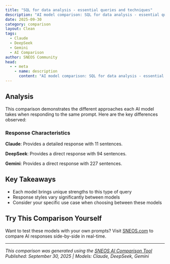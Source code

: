 ```yaml
---
title: "SQL for data analysis - essential queries and techniques"
description: "AI model comparison: SQL for data analysis - essential queries and techniques..."
date: 2025-09-30
category: comparison
layout: Clean
tags:
  - Claude
  - DeepSeek
  - Gemini
  - AI Comparison
author: SNEOS Community
head:
  - - meta
    - name: description
      content: "AI model comparison: SQL for data analysis - essential queries and techniques..."
---
```


<ChatComparison
  title="SQL for data analysis - essential queries and techniques"
  prompt="SQL for data analysis - essential queries and techniques"
  :responses='{"Claude": "# SQL for Data Analysis - Essential Queries and Techniques\n\n## Table of Contents\n1. [Basic Analysis Queries](#basic-analysis)\n2. [Aggregation and Grouping](#aggregation-grouping)\n3. [Window Functions](#window-functions)\n4. [Date and Time Analysis](#date-time-analysis)\n5. [Advanced Filtering and Conditions](#advanced-filtering)\n6. [Statistical Functions](#statistical-functions)\n7. [Data Cleaning Techniques](#data-cleaning)\n8. [Performance Optimization](#performance-optimization)\n\n---\n\n## Basic Analysis Queries\n\n### Data Exploration\n\u0060\u0060\u0060sql\n-- Basic table structure and data preview\nSELECT * FROM sales LIMIT 10;\n\n-- Column information and data types\nDESCRIBE sales;\n-- or\nSELECT column_name, data_type, is_nullable \nFROM information_schema.columns \nWHERE table_name = \u0027sales\u0027;\n\n-- Count total records\nSELECT COUNT(*) as total_records FROM sales;\n\n-- Check for duplicates\nSELECT customer_id, product_id, COUNT(*) as duplicate_count\nFROM sales \nGROUP BY customer_id, product_id \nHAVING COUNT(*) \u003E 1;\n\u0060\u0060\u0060\n\n### Basic Statistics\n\u0060\u0060\u0060sql\n-- Summary statistics for numeric columns\nSELECT \n COUNT(amount) as count,\n MIN(amount) as min_amount,\n MAX(amount) as max_amount,\n AVG(amount) as avg_amount,\n STDDEV(amount) as std_dev,\n SUM(amount) as total_amount\nFROM sales;\n\n-- Distinct value counts\nSELECT \n COUNT(DISTINCT customer_id) as unique_customers,\n COUNT(DISTINCT product_id) as unique_products,\n COUNT(DISTINCT category) as unique_categories\nFROM sales;\n\u0060\u0060\u0060\n\n---\n\n## Aggregation and Grouping\n\n### GROUP BY with Multiple Dimensions\n\u0060\u0060\u0060sql\n-- Sales by category and month\nSELECT \n category,\n DATE_FORMAT(sale_date, \u0027%Y-%m\u0027) as month,\n COUNT(*) as transaction_count,\n SUM(amount) as total_sales,\n AVG(amount) as avg_transaction_value\nFROM sales \nGROUP BY category, DATE_FORMAT(sale_date, \u0027%Y-%m\u0027)\nORDER BY month, total_sales DESC;\n\n-- Customer segmentation analysis\nSELECT \n customer_segment,\n COUNT(DISTINCT customer_id) as customer_count,\n SUM(amount) as total_revenue,\n AVG(amount) as avg_order_value,\n COUNT(*) as total_orders,\n SUM(amount) / COUNT(DISTINCT customer_id) as revenue_per_customer\nFROM sales s\nJOIN customers c ON s.customer_id = c.customer_id\nGROUP BY customer_segment;\n\u0060\u0060\u0060\n\n### HAVING Clause for Filtered Aggregations\n\u0060\u0060\u0060sql\n-- High-value customers (total purchases \u003E $1000)\nSELECT \n customer_id,\n COUNT(*) as order_count,\n SUM(amount) as total_spent,\n AVG(amount) as avg_order_value\nFROM sales \nGROUP BY customer_id \nHAVING SUM(amount) \u003E 1000\nORDER BY total_spent DESC;\n\n-- Products with consistent high performance\nSELECT \n product_id,\n COUNT(*) as sales_count,\n AVG(amount) as avg_price\nFROM sales \nGROUP BY product_id \nHAVING COUNT(*) \u003E 10 AND AVG(amount) \u003E 50;\n\u0060\u0060\u0060\n\n---\n\n## Window Functions\n\n### Ranking and Row Numbers\n\u0060\u0060\u0060sql\n-- Top 3 products by sales in each category\nSELECT \n category,\n product_id,\n total_sales,\n RANK() OVER (PARTITION BY category ORDER BY total_sales DESC) as rank_in_category\nFROM (\n SELECT \n category,\n product_id,\n SUM(amount) as total_sales\n FROM sales \n GROUP BY category, product_id\n) ranked\nWHERE rank_in_category \u003C= 3;\n\n-- Running totals and percentiles\nSELECT \n sale_date,\n amount,\n SUM(amount) OVER (ORDER BY sale_date) as running_total,\n ROW_NUMBER() OVER (ORDER BY amount DESC) as sales_rank,\n ", "DeepSeek": "Of course! SQL is the fundamental language for working with relational databases, and mastering it is crucial for any data analyst. This guide will walk you through essential queries and techniques, from the absolute basics to more advanced analytical functions.\n\nWe\u0027ll use a sample database for an e-commerce company with the following tables:\n\n* **\u0060customers\u0060**: \u0060customer_id\u0060, \u0060first_name\u0060, \u0060last_name\u0060, \u0060city\u0060, \u0060signup_date\u0060\n* **\u0060products\u0060**: \u0060product_id\u0060, \u0060product_name\u0060, \u0060category\u0060, \u0060price\u0060\n* **\u0060orders\u0060**: \u0060order_id\u0060, \u0060customer_id\u0060, \u0060order_date\u0060\n* **\u0060order_items\u0060**: \u0060order_item_id\u0060, \u0060order_id\u0060, \u0060product_id\u0060, \u0060quantity\u0060\n\n---\n\n### 1. The Absolute Fundamentals (The \u0022Must-Knows\u0022)\n\nThese are the building blocks of almost every query you\u0027ll write.\n\n#### a) SELECT \u0026 FROM\nRetrieves data from a table.\n\u0060\u0060\u0060sql\nSELECT * FROM customers; -- Gets all columns\nSELECT first_name, last_name FROM customers; -- Gets specific columns\n\u0060\u0060\u0060\n\n#### b) WHERE\nFilters rows based on a condition.\n\u0060\u0060\u0060sql\nSELECT * FROM products WHERE category = \u0027Electronics\u0027;\nSELECT * FROM orders WHERE order_date \u003E= \u00272023-10-01\u0027;\n-- Use AND, OR for multiple conditions\nSELECT * FROM products WHERE category = \u0027Electronics\u0027 AND price \u003E 500;\n\u0060\u0060\u0060\n\n#### c) Aggregate Functions \u0026 GROUP BY\nSummarizes data. Common functions: \u0060COUNT()\u0060, \u0060SUM()\u0060, \u0060AVG()\u0060, \u0060MIN()\u0060, \u0060MAX()\u0060.\n\u0060\u0060\u0060sql\n-- How many customers do we have?\nSELECT COUNT(*) FROM customers;\n\n-- What\u0027s the total revenue from the \u0027order_items\u0027 table?\nSELECT SUM(quantity * price) AS total_revenue\nFROM order_items oi\nJOIN products p ON oi.product_id = p.product_id;\n\n-- What is the average price of products in each category?\nSELECT category, AVG(price) AS average_price\nFROM products\nGROUP BY category;\n\u0060\u0060\u0060\n**Crucial Rule:** When using \u0060GROUP BY\u0060, all columns in the \u0060SELECT\u0060 clause must either be in the \u0060GROUP BY\u0060 clause or be an aggregate function.\n\n#### d) HAVING\nFilters groups created by \u0060GROUP BY\u0060. (WHERE filters rows, HAVING filters groups).\n\u0060\u0060\u0060sql\n-- Find categories with an average product price over $100\nSELECT category, AVG(price) AS average_price\nFROM products\nGROUP BY category\nHAVING AVG(price) \u003E 100;\n\u0060\u0060\u0060\n\n#### e) ORDER BY\nSorts the result set.\n\u0060\u0060\u0060sql\n-- Show products, sorted by price (highest first)\nSELECT product_name, price\nFROM products\nORDER BY price DESC;\n\n-- Show top 10 most recent orders\nSELECT * FROM orders\nORDER BY order_date DESC\nLIMIT 10; -- (LIMIT is used in MySQL, PostgreSQL; use TOP in SQL Server, FETCH FIRST in Oracle)\n\u0060\u0060\u0060\n\n#### f) JOINs\nCombine rows from two or more tables based on a related column. This is the heart of relational data analysis.\n\n* **INNER JOIN**: Returns records that have matching values in both tables.\n \u0060\u0060\u0060sql\n -- Get all orders with customer information\n SELECT o.order_id, o.order_date, c.first_name, c.last_name\n FROM orders o\n INNER JOIN customers c ON o.customer_id = c.customer_id;\n \u0060\u0060\u0060\n* **LEFT JOIN**: Returns all records from the left table, and the matched records from the right table. Results from the right with no match are \u0060NULL\u0060.\n \u0060\u0060\u0060sql\n -- Get all customers and their orders (even if they haven\u0027t placed any)\n SELECT c.first_name, c.last_name, o.order_id\n FROM customers c\n LEFT JOIN orders o ON c.customer_id = o.customer_id;\n \u0060\u0060\u0060\n\n---\n\n### 2. Essential Techniques for Analysis\n\n#### a) Using CASE for Conditional Logic\nThe \u0060CASE\u0060 statement is the SQL equivalent of an IF-THEN-ELSE statement. It\u0027s incredibly powerful for creating calculated columns.\n\u0060\u0060\u0060sql\n-- Categorize customers based on their signup date\nSELECT first_name, last_name, signup_date,\n CASE\n WHEN signup_date \u003E \u00272023-09-01\u0027 THEN \u0027New\u0027\n WHEN signup_date \u003E \u00272023-01-01\u0027 THEN \u0027Active\u0027\n ELSE \u0027Legacy\u0027\n END AS customer_segment\nFROM customers;\n\n-- Create a flag for high-value products\nSELECT product_name, price,\n CASE\n WHEN price \u003E 1000 THEN \u0027Premium\u0027\n WHEN price \u003E 100 THEN \u0027Mid-Range\u0027\n ELSE \u0027Budget\u0027\n END AS price_tier\nFROM products;\n\u0060\u0060\u0060\n\n#### b) Date and Time Functions\nAnalyzing trends over time is a core analytical task.\n\u0060\u0060\u0060sql\n-- Extract the year and month from a date (PostgreSQL syntax)\nSELECT order_id, order_date,\n EXTRACT(YEAR FROM order_date) AS order_year,\n EXTRACT(MONTH FROM order_date) AS order_month\nFROM orders;\n\n-- Calculate the number of days between two dates (e.g., signup and first order)\nSELECT c.customer_id,\n MIN(o.order_date) - c.signup_date AS days_to_first_order\nFROM customers c\nJOIN orders o ON c.customer_id = o.customer_id\nGROUP BY c.customer_id, c.signup_date;\n\u0060\u0060\u0060\n*Note: Date functions vary significantly by database (MySQL: \u0060YEAR()\u0060, \u0060MONTH()\u0060; SQL Server: \u0060DATEPART()\u0060). Always check your database\u0027s documentation.*\n\n---\n\n### 3. Advanced Analytical Queries (Window Functions)\n\nWindow functions perform a calculation across a set of table rows that are somehow related to the current row. They are a game-changer for data analysis.\n\n#### a) ROW_NUMBER(), RANK(), DENSE_RANK()\nAssign a unique rank or row number to rows within a partition.\n\u0060\u0060\u0060sql\n-- Rank products by price within their category\nSELECT product_name, category, price,\n ROW_NUMBER() OVER (PARTITION BY category ORDER BY price DESC) AS row_num,\n RANK() OVER (PARTITION BY category ORDER BY price DESC) AS rank,\n DENSE_RANK() OVER (PARTITION BY category ORDER BY price DESC) AS dense_rank\nFROM products;\n\u0060\u0060\u0060\n*\u0060ROW_NUMBER()\u0060 gives unique numbers. \u0060RANK()\u0060 leaves gaps in the sequence for ties. \u0060DENSE_RANK()\u0060 does not leave gaps.*\n\n#### b) Running Totals with SUM()\n\u0060\u0060\u0060sql\n-- Calculate the running total of daily revenue\nSELECT order_date,\n SUM(quantity * price) AS daily_revenue,\n SUM(SUM(quantity * price)) OVER (ORDER BY order_date) AS running_total\nFROM orders o\nJOIN order_items oi ON o.order_id = oi.order_id\nJOIN products p ON oi.product_id = p.product_id\nGROUP BY order_date\nORDER BY order_date;\n\u0060\u0060\u0060\n\n#### c) LAG() and LEAD()\nAccess data from a previous or subsequent row in the same result set. Perfect for calculating month-over-month growth.\n\u0060\u0060\u0060sql\n-- Compare each month\u0027s revenue with the previous month\u0027s\nWITH monthly_revenue AS (\n SELECT\n DATE_TRUNC(\u0027month\u0027, order_date) AS revenue_month,\n SUM(quantity * price) AS monthly_rev\n FROM orders o\n JOIN order_items oi ON o.order_id = oi.order_id\n JOIN products p ON oi.product_id = p.product_id\n GROUP BY DATE_TRUNC(\u0027month\u0027, order_date)\n)\nSELECT revenue_month,\n monthly_rev,\n LAG(monthly_rev) OVER (ORDER BY revenue_month) AS previous_month_rev,\n (monthly_rev - LAG(monthly_rev) OVER (ORDER BY revenue_month)) / LAG(monthly_rev) OVER (ORDER BY revenue_month) * 100 AS growth_percentage\nFROM monthly_revenue\nORDER BY revenue_month;\n\u0060\u0060\u0060\n\n---\n\n### 4. Structuring Complex Queries\n\n#### a) Common Table Expressions (CTEs)\nCTEs create temporary, named result sets that you can reference within your main query. They make complex queries much more readable and modular.\n\u0060\u0060\u0060sql\n-- Find the top-spending customer in each city\nWITH CustomerSpending AS (\n SELECT\n c.customer_id,\n c.first_name,\n c.last_name,\n c.city,\n SUM(oi.quantity * p.price) AS total_spent\n FROM customers c\n JOIN orders o ON c.customer_id = o.customer_id\n JOIN order_items oi ON o.order_id = oi.order_id\n JOIN products p ON oi.product_id = p.product_id\n GROUP BY c.customer_id, c.first_name, c.last_name, c.city\n),\nRankedSpending AS (\n SELECT *,\n RANK() OVER (PARTITION BY city ORDER BY total_spent DESC) AS spending_rank\n FROM CustomerSpending\n)\nSELECT * FROM RankedSpending\nWHERE spending_rank = 1;\n\u0060\u0060\u0060\n\n### Best Practices for Data Analysts\n\n1. **Start with a Plan:** Write down the question you\u0027re trying to answer in plain English before writing any code.\n2. **Build Incrementally:** Start with a simple \u0060SELECT * FROM table\u0060 to see your data. Then add \u0060JOINs\u0060, then \u0060WHERE\u0060 filters, then \u0060GROUP BY\u0060, etc. This makes debugging much easier.\n3. **Use Aliases:** Always use clear table aliases (like \u0060c\u0060 for \u0060customers\u0060) to make your queries cleaner.\n4. **Format Your", "Gemini": "Okay, let\u0027s break down essential SQL queries and techniques for data analysis. I\u0027ll cover fundamental concepts, common functions, and then tie it all together with practical examples.\n\n**I. Core SQL Concepts for Data Analysis**\n\n* **SELECT:** The foundation. Used to choose which columns you want to retrieve.\n* **FROM:** Specifies the table (or tables) you\u0027re querying.\n* **WHERE:** Filters rows based on conditions. This is crucial for focusing your analysis.\n* **GROUP BY:** Groups rows that have the same values in one or more columns. Essential for aggregations.\n* **HAVING:** Filters *groups* after they\u0027ve been formed by \u0060GROUP BY\u0060. It\u0027s like \u0060WHERE\u0060 for groups.\n* **ORDER BY:** Sorts the result set. Useful for ranking, identifying top/bottom performers, and clearer presentation.\n* **JOIN:** Combines data from multiple tables based on related columns. Absolutely vital when your data is spread across multiple tables.\n* **Subqueries:** A query nested inside another query. Allows you to perform complex filtering or calculations.\n* **Common Table Expressions (CTEs):** A named temporary result set that can be referenced within a larger query. Improves readability and modularity.\n* **Window Functions:** Perform calculations across a set of table rows that are related to the current row. Very powerful for ranking, moving averages, and other complex calculations.\n\n**II. Fundamental Queries \u0026 Techniques**\n\n1. **Basic Selection and Filtering:**\n\n \u0060\u0060\u0060sql\n -- Select all columns from the \u0027customers\u0027 table\n SELECT *\n FROM customers;\n\n -- Select specific columns (customer_id, first_name, last_name)\n SELECT customer_id, first_name, last_name\n FROM customers;\n\n -- Filter customers based on their city\n SELECT *\n FROM customers\n WHERE city = \u0027New York\u0027;\n\n -- Filter customers based on a range of ages\n SELECT *\n FROM customers\n WHERE age BETWEEN 25 AND 35;\n\n -- Filter customers based on a list of cities\n SELECT *\n FROM customers\n WHERE city IN (\u0027London\u0027, \u0027Paris\u0027, \u0027Tokyo\u0027);\n\n -- Filter customers where the last name starts with \u0027S\u0027\n SELECT *\n FROM customers\n WHERE last_name LIKE \u0027S%\u0027; -- % is a wildcard for zero or more characters\n\n -- Filter customers where the last name contains \u0027son\u0027\n SELECT *\n FROM customers\n WHERE last_name LIKE \u0027%son%\u0027;\n\n -- Find customers where the email is null\n SELECT *\n FROM customers\n WHERE email IS NULL;\n\n -- Find customers where the email is NOT null\n SELECT *\n FROM customers\n WHERE email IS NOT NULL;\n \u0060\u0060\u0060\n\n2. **Aggregation and Grouping:**\n\n \u0060\u0060\u0060sql\n -- Count the total number of customers\n SELECT COUNT(*) AS total_customers\n FROM customers;\n\n -- Calculate the average age of customers\n SELECT AVG(age) AS average_age\n FROM customers;\n\n -- Find the maximum and minimum ages\n SELECT MAX(age) AS max_age, MIN(age) AS min_age\n FROM customers;\n\n -- Sum the total order amounts\n SELECT SUM(order_amount) AS total_order_amount\n FROM orders;\n\n -- Group customers by city and count the number of customers in each city\n SELECT city, COUNT(*) AS customer_count\n FROM customers\n GROUP BY city;\n\n -- Group by city and find the average age in each city\n SELECT city, AVG(age) AS average_age\n FROM customers\n GROUP BY city;\n\n -- Group by city and find the total order amount from customers in each city\n SELECT c.city, SUM(o.order_amount) AS total_order_amount\n FROM customers c\n JOIN orders o ON c.customer_id = o.customer_id\n GROUP BY c.city;\n\n -- Group by city and count customers, but only include cities with more than 5 customers\n SELECT city, COUNT(*) AS customer_count\n FROM customers\n GROUP BY city\n HAVING COUNT(*) \u003E 5; -- HAVING filters the *groups*\n \u0060\u0060\u0060\n\n3. **Sorting:**\n\n \u0060\u0060\u0060sql\n -- Sort customers by last name in ascending order (default)\n SELECT *\n FROM customers\n ORDER BY last_name;\n\n -- Sort customers by age in descending order\n SELECT *\n FROM customers\n ORDER BY age DESC;\n\n -- Sort by city, then by last name within each city\n SELECT *\n FROM customers\n ORDER BY city, last_name;\n \u0060\u0060\u0060\n\n4. **Joining Tables:**\n\n \u0060\u0060\u0060sql\n -- Inner Join: Get order information along with customer details\n SELECT o.order_id, c.first_name, c.last_name, o.order_date, o.order_amount\n FROM orders o\n INNER JOIN customers c ON o.customer_id = c.customer_id;\n\n -- Left Join: Get all customers and their order information (if any)\n SELECT c.first_name, c.last_name, o.order_id, o.order_date, o.order_amount\n FROM customers c\n LEFT JOIN orders o ON c.customer_id = o.customer_id;\n\n -- Right Join: Get all orders and the customer information (if any)\n SELECT c.first_name, c.last_name, o.order_id, o.order_date, o.order_amount\n FROM customers c\n RIGHT JOIN orders o ON c.customer_id = o.customer_id;\n\n -- Full Outer Join: Get all customers and all orders, regardless of matches\n -- Note: Not supported directly in MySQL. Requires a workaround using UNION.\n SELECT c.first_name, c.last_name, o.order_id, o.order_date, o.order_amount\n FROM customers c\n LEFT JOIN orders o ON c.customer_id = o.customer_id\n UNION ALL\n SELECT c.first_name, c.last_name, o.order_id, o.order_date, o.order_amount\n FROM customers c\n RIGHT JOIN orders o ON c.customer_id = o.customer_id\n WHERE c.customer_id IS NULL; -- Avoid duplicate rows from the LEFT JOIN part\n \u0060\u0060\u0060\n\n5. **Subqueries:**\n\n \u0060\u0060\u0060sql\n -- Find customers who placed orders with an amount greater than the average order amount\n SELECT c.first_name, c.last_name\n FROM customers c\n WHERE c.customer_id IN (\n SELECT o.customer_id\n FROM orders o\n WHERE o.order_amount \u003E (SELECT AVG(order_amount) FROM orders)\n );\n\n -- Get the customer who placed the largest order\n SELECT c.first_name, c.last_name\n FROM customers c\n WHERE c.customer_id = (\n SELECT o.customer_id\n FROM orders o\n ORDER BY o.order_amount DESC\n LIMIT 1\n );\n \u0060\u0060\u0060\n\n6. **Common Table Expressions (CTEs):**\n\n \u0060\u0060\u0060sql\n -- Calculate the average order amount per customer\n WITH CustomerOrderAverages AS (\n SELECT\n customer_id,\n AVG(order_amount) AS average_order_amount\n FROM\n orders\n GROUP BY\n customer_id\n )\n SELECT\n c.first_name,\n c.last_name,\n coa.average_order_amount\n FROM\n customers c\n JOIN\n CustomerOrderAverages coa ON c.customer_id = coa.customer_id;\n\n -- Example with multiple CTEs to calculate customer lifetime value\n WITH\n FirstOrders AS (\n SELECT\n customer_id,\n MIN(order_date) AS first_order_date\n FROM\n orders\n GROUP BY\n customer_id\n ),\n LastOrders AS (\n SELECT\n customer_id,\n MAX(order_date) AS last_order_date\n FROM\n orders\n GROUP BY\n customer_id\n ),\n CustomerLifetimes AS (\n SELECT\n fo.customer_id,\n JULIANDAY(lo.last_order_date) - JULIANDAY(fo.first_order_date) AS lifetime_days\n FROM\n FirstOrders fo\n JOIN\n LastOrders lo ON fo.customer_id = lo.customer_id\n )\n SELECT\n c.first_name,\n c.last_name,\n cl.lifetime_days\n FROM\n customers c\n JOIN\n CustomerLifetimes cl ON c.customer_id = cl.customer_id;\n \u0060\u0060\u0060\n\n7. **Window Functions:**\n\n \u0060\u0060\u0060sql\n -- Rank customers based on their total order amount\n SELECT\n c.first_name,\n c.last_name,\n SUM(o.order_amount) AS total_order_amount,\n RANK() OVER (ORDER BY SUM(o.order_amount) DESC) AS order_rank\n FROM\n customers c\n JOIN\n orders o ON c.customer_id = o.customer_id\n GROUP BY\n c.customer_id, c.first_name, c.last_name;\n\n -- Calculate a moving average of order amounts over the past 3 orders for each customer\n SELECT\n o.order_id,\n o.customer_id,\n o.order_date,\n o.order_amount,\n AVG(o.order_amount) OVER (PARTITION BY o.customer_id ORDER BY o.order_date ASC ROWS BETWEEN 2 PRECEDING AND CURRENT ROW) AS moving_average\n FROM\n orders o;\n\n -- Get the previous order amount for each customer\n SELECT\n o.order_id,\n o.customer_id,\n o.order_date,\n o.order_amount,\n LAG(o.order_amount, 1, 0) OVER (PARTITION BY o.customer_id ORDER BY o.order_date ASC) AS previous_order_amount\n FROM\n orders o;\n \u0060\u0060\u0060\n\n**III. Useful SQL Functions for Data Analysis**\n\n* **String Functions:**\n * \u0060UPPER(string)\u0060: Converts a string to uppercase.\n * \u0060LOWER(string)\u0060: Converts a string to lowercase.\n * \u0060SUBSTRING(string, start, length)\u0060: Extracts a substring from a string.\n * \u0060LENGTH(string)\u0060: Returns the length of a string.\n * \u0060TRIM(string)\u0060: Removes leading and trailing whitespace from a string.\n * \u0060REPLACE(string, old_substring, new_substring)\u0060: Replaces occurrences of a substring within a string.\n * \u0060CONCAT(string1, string2, ...)\u0060: Concatenates strings.\n\n* **Numeric Functions:**\n * \u0060ABS(number)\u0060: Returns the absolute value of a number.\n * \u0060ROUND(number, decimals)\u0060: Rounds a number to a specified number of decimal places.\n * \u0060FLOOR(number)\u0060: Returns the largest integer less than or equal to a number.\n * \u0060CEILING(number)\u0060: Returns the smallest integer greater than or equal to a number.\n * \u0060MOD(number1, number2)\u0060: Returns the remainder of a division.\n\n* **Date/Time Functions:**\n * \u0060NOW()\u0060 (or \u0060CURRENT_TIMESTAMP\u0060): Returns the current date and time.\n * \u0060CURDATE()\u0060 (or \u0060CURRENT_DATE\u0060): Returns the current date.\n * \u0060CURTIME()\u0060 (or \u0060CURRENT_TIME\u0060): Returns the current time.\n * \u0060DATE(datetime)\u0060: Extracts the date part from a datetime value.\n * \u0060TIME(datetime)\u0060: Extracts the time part from a datetime value.\n * \u0060YEAR(date)\u0060, \u0060MONTH(date)\u0060, \u0060DAY(date)\u0060, \u0060HOUR(datetime)\u0060, \u0060MINUTE(datetime)\u0060, \u0060SECOND(datetime)\u0060: Extract specific date/time parts.\n * \u0060DATE_ADD(date, INTERVAL value unit)\u0060: Adds an interval to a date.\n * \u0060DATE_SUB(date, INTERVAL value unit)\u0060: Subtracts an interval from a date.\n * \u0060DATEDIFF(date1, date2)\u0060: Returns the number of days between two dates.\n\n* **Aggregate Functions:**\n * \u0060COUNT(*)\u0060: Counts the number of rows.\n * \u0060COUNT(column)\u0060: Counts the number of non-NULL values in a column.\n * \u0060SUM(column)\u0060: Sums the values in a column.\n * \u0060AVG(column)\u0060: Calculates the average of the values in a column.\n * \u0060MIN(column)\u0060: Finds the minimum value in a column.\n * \u0060MAX(column)\u0060: Finds the maximum value in a column.\n * \u0060STDDEV(column)\u0060: Calculates the standard deviation of values in a column.\n * \u0060VARIANCE(column)\u0060: Calculates the variance of values in a column.\n\n* **Control Flow Functions:**\n * \u0060CASE WHEN condition THEN result ELSE result END\u0060: Conditional logic.\n * \u0060IF(condition, value_if_true, value_if_false)\u0060: A shorthand for \u0060CASE WHEN\u0060.\n * \u0060COALESCE(value1, value2, ...)\u0060: Returns the first non-NULL value in a list.\n\n**IV. Practical Examples \u0026 Scenarios**\n\nLet\u0027s illustrate with a scenario:\n\n**Scenario:** You work for an e-commerce company and have these tables:\n\n* \u0060Customers\u0060: \u0060customer_id\u0060, \u0060first_name\u0060, \u0060last_name\u0060, \u0060email\u0060, \u0060city\u0060, \u0060signup_date\u0060\n* \u0060Orders\u0060: \u0060order_id\u0060, \u0060customer_id\u0060, \u0060order_date\u0060, \u0060total_amount\u0060\n* \u0060Products\u0060: \u0060product_id\u0060, \u0060product_name\u0060, \u0060category\u0060, \u0060price\u0060\n* \u0060Order_Items\u0060: \u0060order_id\u0060, \u0060product_id\u0060, \u0060quantity\u0060\n\n**Example Queries:**\n\n1. **Top 5 customers by total spending:**\n\n \u0060\u0060\u0060sql\n SELECT\n c.first_name,\n c.last_name,\n SUM(o.total_amount) AS total_spent\n FROM\n Customers c\n JOIN\n Orders o ON c.customer_id = o.customer_id\n GROUP BY\n c.customer_id, c.first_name, c.last_name\n ORDER BY\n total_spent DESC\n LIMIT 5;\n \u0060\u0060\u0060\n\n2. **Average order value per month:**\n\n \u0060\u0060\u0060sql\n SELECT\n YEAR(order_date) AS order_year,\n MONTH(order_date) AS order_month,\n AVG(total_amount) AS average_order_value\n FROM\n Orders\n GROUP BY\n YEAR(order_date), MONTH(order_date)\n ORDER BY\n order_year, order_month;\n \u0060\u0060\u0060\n\n3. **Most popular product category:**\n\n \u0060\u0060\u0060sql\n SELECT\n p.category,\n SUM(oi.quantity) AS total_quantity_sold\n FROM\n Products p\n JOIN\n Order_Items oi ON p.product_id = oi.product_id\n GROUP BY\n p.category\n ORDER BY\n total_quantity_sold DESC\n LIMIT 1;\n \u0060\u0060\u0060\n\n4. **Customers who signed up in the last 30 days and placed an order:**\n\n \u0060\u0060\u0060sql\n SELECT\n c.first_name,\n c.last_name\n FROM\n Customers c\n WHERE\n c.signup_date \u003E= DATE(\u0027now\u0027, \u0027-30 days\u0027)\n AND c.customer_id IN (SELECT customer_id FROM Orders);\n \u0060\u0060\u0060\n\n5. **Customer retention rate (percentage of customers who made a purchase in both the current month and the previous month):**\n\n \u0060\u0060\u0060sql\n WITH\n MonthlyCustomers AS (\n SELECT\n YEAR(order_date) AS order_year,\n MONTH(order_date) AS order_month,\n COUNT(DISTINCT customer_id) AS num_customers\n FROM\n Orders\n GROUP BY\n YEAR(order_date), MONTH(order_date)\n ),\n LaggedMonthlyCustomers AS (\n SELECT\n order_year,\n order_month,\n num_customers,\n LAG(num_customers, 1, 0) OVER (ORDER BY order_year, order_month) AS previous_month_customers\n FROM\n MonthlyCustomers\n ),\n RetainedCustomers AS (\n SELECT\n YEAR(o1.order_date) AS order_year,\n MONTH(o1.order_date) AS order_month,\n COUNT(DISTINCT o1.customer_id) AS num_retained_customers\n FROM\n Orders o1\n JOIN\n Orders o2 ON o1.customer_id = o2.customer_id\n AND YEAR(o1.order_date) = YEAR(DATE(o2.order_date, \u0027\u002B1 month\u0027))\n AND MONTH(o1.order_date) = MONTH(DATE(o2.order_date, \u0027\u002B1 month\u0027))\n GROUP BY\n YEAR(o1.order_date), MONTH(o1.order_date)\n )\n SELECT\n lmc.order_year,\n lmc.order_month,\n lmc.num_customers,\n lmc.previous_month_customers,\n rc.num_retained_customers,\n CAST(rc.num_retained_customers AS REAL) / lmc.previous_month_customers AS retention_rate\n FROM\n LaggedMonthlyCustomers lmc\n JOIN\n RetainedCustomers rc ON lmc.order_year = rc.order_year AND lmc.order_month = rc.order_month;\n \u0060\u0060\u0060\n\n**Key Considerations for Data Analysis in SQL:**\n\n* **Data Types:** Be aware of your data types (integer, float, date, string) and use the appropriate functions. Incorrect data types can lead to unexpected results or errors.\n* **NULL Values:** Understand how \u0060NULL\u0060 values are handled in SQL. They often require special handling in comparisons and calculations (e.g., using \u0060IS NULL\u0060, \u0060IS NOT NULL\u0060, \u0060COALESCE\u0060).\n* **Performance:** For large datasets, performance matters.\n * Use indexes on columns frequently used in \u0060WHERE\u0060 clauses and \u0060JOIN\u0060 conditions.\n * Avoid using \u0060SELECT *\u0060 when you only need a few columns.\n * Be mindful of complex joins, as they can be expensive.\n * Profile your queries to identify bottlenecks and optimize them.\n* **Database-Specific Syntax:** While the core SQL standards are widely followed, there can be slight variations in syntax and function names between different database systems (MySQL, PostgreSQL, SQL Server, Oracle, etc.). Consult your database\u0027s documentation.\n* **Data Cleaning:** Real-world data is often messy. You might need to use string functions to clean and standardize data before analysis.\n* **Business Context:** Always keep the business context in mind. Understand what questions you\u0027re trying to answer and what insights you\u0027re looking for.\n\n**In Summary:**\n\nSQL is an essential skill for data analysis. By mastering the core concepts, functions, and techniques covered here, you\u0027ll be well-equipped to extract valuable insights from your data. Remember to practice, experiment, and always consult your database documentation for specific details. Good luck!\n"}' 
  published-date="22:46"
/>

## Analysis

This comparison demonstrates the different approaches each AI model takes when responding to the same prompt. Here are the key differences observed:

### Response Characteristics

**Claude**: Provides a detailed response with 11 sentences. 

**DeepSeek**: Provides a direct response with 94 sentences. 

**Gemini**: Provides a direct response with 227 sentences. 

## Key Takeaways

- Each model brings unique strengths to this type of query
- Response styles vary significantly between models
- Consider your specific use case when choosing between these models

## Try This Comparison Yourself

Want to test these models with your own prompts? Visit [SNEOS.com](https://sneos.com) to compare AI responses side-by-side in real-time.

---

*This comparison was generated using the [SNEOS AI Comparison Tool](https://sneos.com)*
*Published: September 30, 2025 | Models: Claude, DeepSeek, Gemini*
